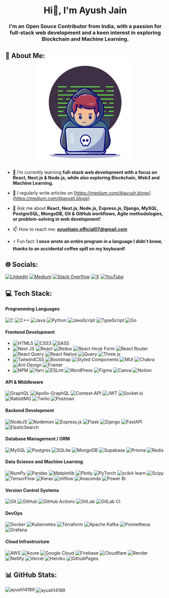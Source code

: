 <!--<p align="center">
  <img src="avatar.svg" alt="avatar" width="400" height="300">
</p>-->

<h1 align="center">Hi👋, I'm Ayush Jain</h1>
<h3 align="center">I'm an Open Souce Contributor from India, with a passion for full-stack web development and a keen interest in exploring Blockchain and Machine Learning.</h3>

## 💫 About Me:
<!--<img align='right' src="avatar.svg" alt="avatar" width="300" />-->
<!--- 🔭 I’m currently working on
- 👯 I’m looking to collaborate on
- 🤝 I’m looking for help with -->

<div style="display: flex; justify-content: center; align-items: flex-start; margin-bottom: 20px;">
    <img align="right" src="avatar.svg" alt="avatar" width="300" style="margin-top: -20px;"/>
</div>
<div> 
  
- 🌱 I’m currently learning **full-stack web development with a focus on React, Next.js & Node.js, while also exploring Blockchain, Web3 and Machine Learning.**
  
- 📝 I regularly write articles on [https://medium.com/@ayush.blogs](https://medium.com/@ayush.blogs)

- 💬 Ask me about **React, Next.js, Node.js, Express.js, Django, MySQL, PostgreSQL, MongoDB, Git & GitHub workflows, Agile methodologies, or problem-solving in web development!**

- 📫 How to reach me: **ayushjain.official07@gmail.com**

- ⚡ Fun fact: **I once wrote an entire program in a language I didn't know, thanks to an accidental coffee spill on my keyboard!**
</div>

## 🌐 Socials:
[![LinkedIn](https://img.shields.io/badge/LinkedIn-%230077B5.svg?logo=linkedin&logoColor=white)](https://linkedin.com/in/ayush-jain-techie) [![Medium](https://img.shields.io/badge/Medium-12100E?logo=medium&logoColor=white)](https://medium.com/@@ayush.blogs) [![Stack Overflow](https://img.shields.io/badge/-Stackoverflow-FE7A16?logo=stack-overflow&logoColor=white)](https://stackoverflow.com/users/22963243) [![X](https://img.shields.io/badge/X-black.svg?logo=X&logoColor=white)](https://x.com/ayushjain_14189) [![YouTube](https://img.shields.io/badge/YouTube-%23FF0000.svg?logo=YouTube&logoColor=white)](https://youtube.com/@@ayushjain_07) <!--[![Codepen](https://img.shields.io/badge/Codepen-000000?style=for-the-badge&logo=codepen&logoColor=white)](https://codepen.io/prcqdxzf-the-styleful)--> 

## 💻 Tech Stack:

#### Programming Languages
![C](https://img.shields.io/badge/c-%2300599C.svg?style=flat&logo=c&logoColor=white) ![C++](https://img.shields.io/badge/c++-%2300599C.svg?style=flat&logo=c%2B%2B&logoColor=white) ![Java](https://img.shields.io/badge/java-%23ED8B00.svg?style=flat&logo=openjdk&logoColor=white) ![Python](https://img.shields.io/badge/python-3670A0?style=flat&logo=python&logoColor=ffdd54) ![JavaScript](https://img.shields.io/badge/javascript-%23323330.svg?style=flat&logo=javascript&logoColor=%23F7DF1E) ![TypeScript](https://img.shields.io/badge/typescript-%23007ACC.svg?style=flat&logo=typescript&logoColor=white) ![Go](https://img.shields.io/badge/go-%2300ADD8.svg?style=flat&logo=go&logoColor=white)

#### Frontend Development
- ![HTML5](https://img.shields.io/badge/html5-%23E34F26.svg?style=flat&logo=html5&logoColor=white) ![CSS3](https://img.shields.io/badge/css3-%231572B6.svg?style=flat&logo=css3&logoColor=white) ![SASS](https://img.shields.io/badge/SASS-hotpink.svg?style=flat&logo=SASS&logoColor=white)
- ![Next JS](https://img.shields.io/badge/Next-black?style=flat&logo=next.js&logoColor=white) ![React](https://img.shields.io/badge/react-%2320232a.svg?style=flat&logo=react&logoColor=%2361DAFB) ![Redux](https://img.shields.io/badge/redux-%23593d88.svg?style=flat&logo=redux&logoColor=white) ![React Hook Form](https://img.shields.io/badge/React%20Hook%20Form-%23EC5990.svg?style=flat&logo=reacthookform&logoColor=white) ![React Router](https://img.shields.io/badge/React_Router-CA4245?style=flat&logo=react-router&logoColor=white) ![React Query](https://img.shields.io/badge/-React%20Query-FF4154?style=flat&logo=react%20query&logoColor=white) ![React Native](https://img.shields.io/badge/react_native-%2320232a.svg?style=flat&logo=react&logoColor=%2361DAFB) ![jQuery](https://img.shields.io/badge/jquery-%230769AD.svg?style=flat&logo=jquery&logoColor=white) ![Three js](https://img.shields.io/badge/threejs-black?style=flat&logo=three.js&logoColor=white)
- ![TailwindCSS](https://img.shields.io/badge/tailwindcss-%2338B2AC.svg?style=flat&logo=tailwind-css&logoColor=white) ![Bootstrap](https://img.shields.io/badge/bootstrap-%238511FA.svg?style=flat&logo=bootstrap&logoColor=white) ![Styled Components](https://img.shields.io/badge/styled--components-DB7093?style=flat&logo=styled-components&logoColor=white) ![MUI](https://img.shields.io/badge/MUI-%230081CB.svg?style=flat&logo=mui&logoColor=white) ![Chakra](https://img.shields.io/badge/chakra-%234ED1C5.svg?style=flat&logo=chakraui&logoColor=white) ![Ant-Design](https://img.shields.io/badge/-AntDesign-%230170FE?style=flat&logo=ant-design&logoColor=white) ![Framer](https://img.shields.io/badge/Framer-black?style=flat&logo=framer&logoColor=blue)
- ![NPM](https://img.shields.io/badge/NPM-%23CB3837.svg?style=flat&logo=npm&logoColor=white) ![Yarn](https://img.shields.io/badge/yarn-%232C8EBB.svg?style=flat&logo=yarn&logoColor=white) ![ESLint](https://img.shields.io/badge/ESLint-4B3263?style=flat&logo=eslint&logoColor=white) ![WordPress](https://img.shields.io/badge/WordPress-%23117AC9.svg?style=flat&logo=WordPress&logoColor=white) ![Figma](https://img.shields.io/badge/figma-%23F24E1E.svg?style=flat&logo=figma&logoColor=white) ![Canva](https://img.shields.io/badge/Canva-%2300C4CC.svg?style=flat&logo=Canva&logoColor=white) ![Notion](https://img.shields.io/badge/Notion-%23000000.svg?style=flat&logo=notion&logoColor=white)

#### API & Middleware
![GraphQL](https://img.shields.io/badge/-GraphQL-E10098?style=flat&logo=graphql&logoColor=white) ![Apollo-GraphQL](https://img.shields.io/badge/-ApolloGraphQL-311C87?style=flat&logo=apollo-graphql) ![Context-API](https://img.shields.io/badge/Context--Api-000000?style=flat&logo=react) ![JWT](https://img.shields.io/badge/JWT-black?style=flat&logo=JSON%20web%20tokens) ![Socket.io](https://img.shields.io/badge/Socket.io-black?style=flat&logo=socket.io&badgeColor=010101) ![RabbitMQ](https://img.shields.io/badge/rabbitmq-FF6600?style=flat&logo=rabbitmq&logoColor=white) ![Twilio](https://img.shields.io/badge/Twilio-F22F46?style=flat&logo=Twilio&logoColor=white) ![Postman](https://img.shields.io/badge/Postman-FF6C37?style=flat&logo=postman&logoColor=white)

#### Backend Development
![NodeJS](https://img.shields.io/badge/node.js-6DA55F?style=flat&logo=node.js&logoColor=white) ![Nodemon](https://img.shields.io/badge/NODEMON-%23323330.svg?style=flat&logo=nodemon&logoColor=%BBDEAD)  ![Express.js](https://img.shields.io/badge/express.js-%23404d59.svg?style=flat&logo=express&logoColor=%2361DAFB) ![Flask](https://img.shields.io/badge/flask-%23000.svg?style=flat&logo=flask&logoColor=white) ![Django](https://img.shields.io/badge/django-%23092E20.svg?style=flat&logo=django&logoColor=white) ![FastAPI](https://img.shields.io/badge/FastAPI-005571?style=flat&logo=fastapi) ![ElasticSearch](https://img.shields.io/badge/-ElasticSearch-005571?style=flat&logo=elasticsearch)

#### Database Management / ORM
![MySQL](https://img.shields.io/badge/mysql-4479A1.svg?style=flat&logo=mysql&logoColor=white) ![Postgres](https://img.shields.io/badge/postgres-%23316192.svg?style=flat&logo=postgresql&logoColor=white) ![SQLite](https://img.shields.io/badge/sqlite-%2307405e.svg?style=flat&logo=sqlite&logoColor=white) ![MongoDB](https://img.shields.io/badge/MongoDB-%234ea94b.svg?style=flat&logo=mongodb&logoColor=white) ![Supabase](https://img.shields.io/badge/Supabase-3ECF8E?style=flat&logo=supabase&logoColor=white) ![Prisma](https://img.shields.io/badge/Prisma-3982CE?style=flat&logo=Prisma&logoColor=white) ![Redis](https://img.shields.io/badge/redis-%23DD0031.svg?style=flat&logo=redis&logoColor=white)

#### Data Science and Machine Learning
![NumPy](https://img.shields.io/badge/numpy-%23013243.svg?style=flat&logo=numpy&logoColor=white) ![Pandas](https://img.shields.io/badge/pandas-%23150458.svg?style=flat&logo=pandas&logoColor=white) ![Matplotlib](https://img.shields.io/badge/Matplotlib-%23ffffff.svg?style=flat&logo=Matplotlib&logoColor=black) ![Plotly](https://img.shields.io/badge/Plotly-%233F4F75.svg?style=flat&logo=plotly&logoColor=white) ![PyTorch](https://img.shields.io/badge/PyTorch-%23EE4C2C.svg?style=flat&logo=PyTorch&logoColor=white) ![scikit-learn](https://img.shields.io/badge/scikit--learn-%23F7931E.svg?style=flat&logo=scikit-learn&logoColor=white) ![Scipy](https://img.shields.io/badge/SciPy-%230C55A5.svg?style=flat&logo=scipy&logoColor=%white) ![TensorFlow](https://img.shields.io/badge/TensorFlow-%23FF6F00.svg?style=flat&logo=TensorFlow&logoColor=white) ![Keras](https://img.shields.io/badge/Keras-%23D00000.svg?style=flat&logo=Keras&logoColor=white) ![mlflow](https://img.shields.io/badge/mlflow-%23d9ead3.svg?style=flat&logo=numpy&logoColor=blue)
![Anaconda](https://img.shields.io/badge/Anaconda-%2344A833.svg?style=flat&logo=anaconda&logoColor=white) ![Power Bi](https://img.shields.io/badge/power_bi-F2C811?style=flat&logo=powerbi&logoColor=black)

#### Version Control Systems
![Git](https://img.shields.io/badge/git-%23F05033.svg?style=flat&logo=git&logoColor=white) ![GitHub](https://img.shields.io/badge/github-%23121011.svg?style=flat&logo=github&logoColor=white) ![GitHub Actions](https://img.shields.io/badge/github%20actions-%232671E5.svg?style=flat&logo=githubactions&logoColor=white) ![GitLab](https://img.shields.io/badge/gitlab-%23181717.svg?style=flat&logo=gitlab&logoColor=white) ![GitLab CI](https://img.shields.io/badge/gitlab%20CI-%23181717.svg?style=flat&logo=gitlab&logoColor=white)

#### DevOps
![Docker](https://img.shields.io/badge/docker-%230db7ed.svg?style=flat&logo=docker&logoColor=white) ![Kubernetes](https://img.shields.io/badge/kubernetes-%23326ce5.svg?style=flat&logo=kubernetes&logoColor=white) ![Terraform](https://img.shields.io/badge/terraform-%235835CC.svg?style=flat&logo=terraform&logoColor=white) ![Apache Kafka](https://img.shields.io/badge/Apache%20Kafka-000?style=flat&logo=apachekafka) ![Prometheus](https://img.shields.io/badge/Prometheus-E6522C?style=flat&logo=Prometheus&logoColor=white) ![Grafana](https://img.shields.io/badge/grafana-%23F46800.svg?style=flat&logo=grafana&logoColor=white)

#### Cloud Infrastructure
![AWS](https://img.shields.io/badge/AWS-%23FF9900.svg?style=flat&logo=amazon-aws&logoColor=white) ![Azure](https://img.shields.io/badge/azure-%230072C6.svg?style=flat&logo=microsoftazure&logoColor=white) ![Google Cloud](https://img.shields.io/badge/GoogleCloud-%234285F4.svg?style=flat&logo=google-cloud&logoColor=white) ![Firebase](https://img.shields.io/badge/firebase-%23039BE5.svg?style=flat&logo=firebase) ![Cloudflare](https://img.shields.io/badge/Cloudflare-F38020?style=flat&logo=Cloudflare&logoColor=white) ![Render](https://img.shields.io/badge/Render-%46E3B7.svg?style=flat&logo=render&logoColor=white) ![Netlify](https://img.shields.io/badge/netlify-%23000000.svg?style=flat&logo=netlify&logoColor=#00C7B7) ![Vercel](https://img.shields.io/badge/vercel-%23000000.svg?style=flat&logo=vercel&logoColor=white) ![Heroku](https://img.shields.io/badge/heroku-%23430098.svg?style=flat&logo=heroku&logoColor=white) ![GithubPages](https://img.shields.io/badge/github%20pages-121013?style=flat&logo=github&logoColor=white)

## 📊 GitHub Stats:
<!-- ![](https://github-readme-stats.vercel.app/api?username=ayush14189&theme=dark&hide_border=false&include_all_commits=false&count_private=true)
![](https://github-readme-streak-stats.herokuapp.com/?user=ayush14189&theme=dark&hide_border=false)
![](https://github-readme-stats.vercel.app/api/top-langs/?username=ayush14189&theme=dark&hide_border=false&include_all_commits=false&count_private=true&layout=compact)-->
<p><img align="left" src="https://github-readme-stats.vercel.app/api/top-langs/?username=ayush14189&theme=dark&hide_border=false&include_all_commits=false&count_private=true&layout=compact" alt="ayush14189" /></p>
<p>&nbsp;<img align="center" src="https://github-readme-streak-stats.herokuapp.com/?user=ayush14189&theme=dark&hide_border=false" alt="ayush14189" /></p>
